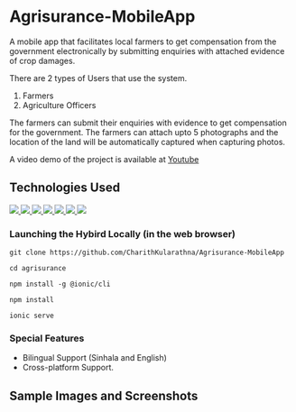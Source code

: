 # Agrisurance-MobileApp

A mobile app that facilitates local farmers to get compensation
from the government electronically by submitting enquiries with
attached evidence of crop damages.

There are 2 types of Users that use the system.
  01. Farmers
  02. Agriculture Officers

The farmers can submit their enquiries with evidence to get compensation for the government. The farmers can attach upto 5 photographs and the location of the land will be automatically captured when capturing photos.

A video demo of the project is available at [Youtube](https://www.youtube.com/watch?v=JraqSQ11R6o) 

## Technologies Used

<p align="left"> 
    <a href="https://www.typescriptlang.org/" target="_blank"> <img src="https://img.icons8.com/color/48/000000/typescript.png"/> </a> 
    <a href="" target="_blank"> <img src="https://img.icons8.com/ultraviolet/48/000000/react--v2.png"/> </a>
    <a href="https://redux.js.org" target="_blank"> <img src="https://img.icons8.com/color/48/000000/redux.png"/> </a>
    <a href="https://ionicframework.com/" target="_blank"> <img src="https://img.icons8.com/ios-filled/50/000000/ionic.png"/> </a> 
    <a href="https://www.w3schools.com/css/" target="_blank"> <img src="https://img.icons8.com/color/48/000000/css3.png"/> </a>
    <a href="" target="_blank"> <img src="https://img.icons8.com/color/50/000000/spring-logo.png"/> </a>
    <a style="padding-right:8px;" href="https://www.mysql.com/" target="_blank"> <img src="https://img.icons8.com/fluent/50/000000/mysql-logo.png"/> </a>
</p>
        
### Launching the Hybird Locally (in the web browser)

```commandline
git clone https://github.com/CharithKularathna/Agrisurance-MobileApp

cd agrisurance

npm install -g @ionic/cli

npm install

ionic serve
```

### Special Features

 - Bilingual Support (Sinhala and English)
 - Cross-platform Support.


## Sample Images and Screenshots 

